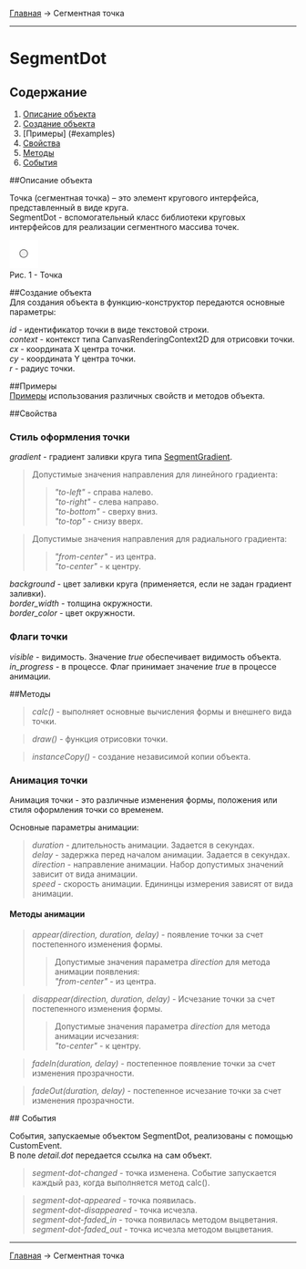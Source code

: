 <a href="../../readme.ru.html">Главная</a> → Сегментная точка

***

# SegmentDot

## Содержание
1. [Описание объекта](#description)  
2. [Создание объекта](#constructor)  
3. [Примеры] (#examples)  
4. [Свойства](#properties)  
5. [Методы](#methods)  
6. [События](#events)  

##<a id="description"></a>Описание объекта

Точка (сегментная точка) – это элемент кругового интерфейса, представленный в виде круга.  
SegmentDot - вспомогательный класс библиотеки круговых интерфейсов для реализации сегментного массива точек.

![SegmentDot](../../docs/images/segment_dot.png)  
Рис. 1 - Точка  

##<a id="constructor"></a>Создание объекта  
Для создания объекта в функцию-конструктор передаются основные параметры:   
>
*id* - идентификатор точки в виде текстовой строки.  
*context* - контекст типа CanvasRenderingContext2D для отрисовки точки.  
*cx* - координата X центра точки.  
*cy* - координата Y центра точки.  
*r* - радиус точки.  

##<a id="examples"></a>Примеры  
<a href="../../examples/segment-dot-examples.html" target="_blank">Примеры</a> использования различных свойств и методов объекта.  

##<a id="properties"></a>Свойства

### Стиль оформления точки
>
*gradient* - градиент заливки круга типа <a href="segment-gradient.ru.html">SegmentGradient</a>.

>Допустимые значения направления для линейного градиента:  
>> _"to-left"_ - справа налево.  
>> _"to-right"_ - слева направо.  
>> _"to-bottom"_ - сверху вниз.  
>> _"to-top"_ - снизу вверх.

>Допустимые значения направления для радиального градиента:  
>> _"from-center"_ - из центра.  
>> _"to-center"_ - к центру.

>
*background* - цвет заливки круга (применяется, если не задан градиент заливки).  
*border_width* - толщина окружности.  
*border_color* - цвет окружности.  

### Флаги точки
>
*visible* - видимость. Значение *true* обеспечивает видимость объекта.  
*in_progress* - в процессе. Флаг принимает значение *true* в процессе анимации.  

##<a id="methods"></a>Методы

> *calc()* - выполняет основные вычисления формы и внешнего вида точки.

> *draw()* - функция отрисовки точки.  

> *instanceCopy()* - создание независимой копии объекта.

### Анимация точки

Анимация точки - это различные изменения формы, положения или стиля оформления точки со временем.

Основные параметры анимации:
> *duration* - длительность анимации. Задается в секундах.  
> *delay* - задержка перед началом анимации. Задается в секундах.   
> *direction* - направление анимации. Набор допустимых значений зависит от вида анимации.  
> *speed* - скорость анимации. Едининцы измерения зависят от вида анимации.  

#### Методы анимации

> *appear(direction, duration, delay)* - появление точки за счет постепенного изменения формы.  
>> Допустимые значения параметра *direction* для метода анимации появления:  
>> _"from-center"_ - из центра.  

> *disappear(direction, duration, delay)* - Исчезание точки за счет постепенного изменения формы.  
>> Допустимые значения параметра *direction* для метода анимации исчезания:  
>> _"to-center"_ - к центру.  

> *fadeIn(duration, delay)* - постепенное появление точки за счет изменения прозрачности.  

> *fadeOut(duration, delay)* - постепенное исчезание точки за счет изменения прозрачности.

##<a id="events"></a> События

События, запускаемые объектом SegmentDot, реализованы с помощью CustomEvent.  
В поле *detail.dot* передается ссылка на сам объект.  

> *segment-dot-changed* - точка изменена. Событие запускается каждый раз, когда выполняется метод calc().  

> *segment-dot-appeared* - точка появилась.  
> *segment-dot-disappeared* - точка исчезла.  
> *segment-dot-faded_in* - точка появилась методом выцветания.  
> *segment-dot-faded_out* - точка исчезла методом выцветания.  

***

<a href="../../readme.ru.html">Главная</a> → Сегментная точка  